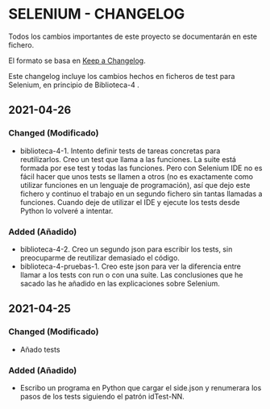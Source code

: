 # SELENIUM - CHANGELOG

Todos los cambios importantes de este proyecto se documentarán en este fichero.

El formato se basa en [Keep a Changelog](https://keepachangelog.com/en/1.0.0/).

Este changelog incluye los cambios hechos en ficheros de test para Selenium, en principio de Biblioteca-4 .

## 2021-04-26

### Changed (Modificado)
- biblioteca-4-1. Intento definir tests de tareas concretas para reutilizarlos. Creo un test que llama a las funciones. La suite está formada por ese test y todas las funciones. Pero con Selenium IDE no es fácil hacer que unos tests se llamen a otros (no es exactamente como utilizar funciones en un lenguaje de programación), así que dejo este fichero y continuo el trabajo en un segundo fichero sin tantas llamadas a funciones. Cuando deje de utilizar el IDE y ejecute los tests desde Python lo volveré a intentar.

### Added (Añadido)
- biblioteca-4-2. Creo un segundo json para escribir los tests, sin preocuparme de reutilizar demasiado el código.
- biblioteca-4-pruebas-1. Creo este json para ver la diferencia entre llamar a los tests con run o con una suite. Las conclusiones que he sacado las he añadido en las explicaciones sobre Selenium.

## 2021-04-25

### Changed (Modificado)
- Añado tests

### Added (Añadido)
- Escribo un programa en Python que cargar el side.json y renumerara los pasos de los tests siguiendo el patrón idTest-NN.

